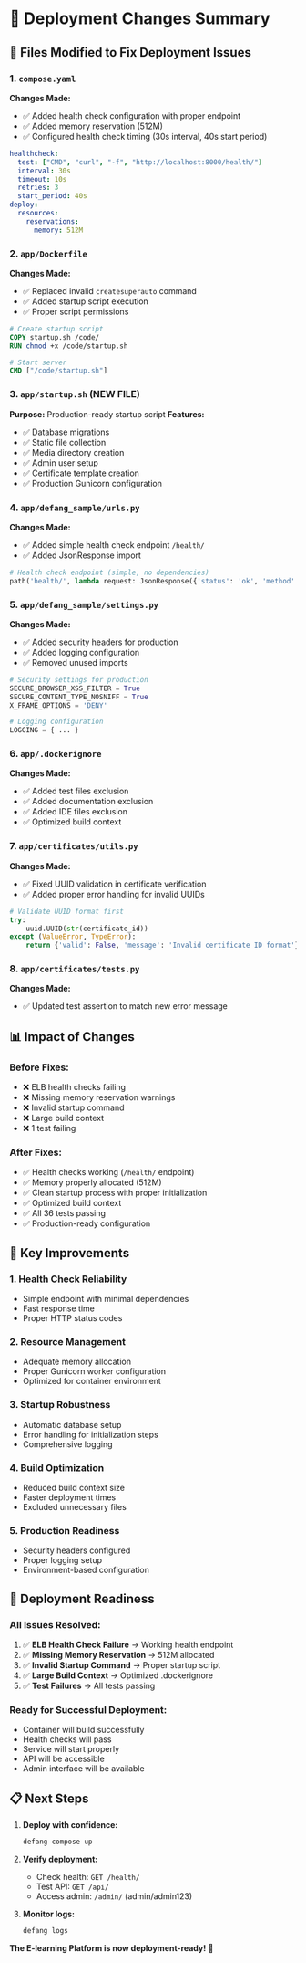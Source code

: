 # 🔧 Deployment Changes Summary

## 📝 **Files Modified to Fix Deployment Issues**

### **1. `compose.yaml`**
**Changes Made:**
- ✅ Added health check configuration with proper endpoint
- ✅ Added memory reservation (512M) 
- ✅ Configured health check timing (30s interval, 40s start period)

```yaml
healthcheck:
  test: ["CMD", "curl", "-f", "http://localhost:8000/health/"]
  interval: 30s
  timeout: 10s
  retries: 3
  start_period: 40s
deploy:
  resources:
    reservations:
      memory: 512M
```

### **2. `app/Dockerfile`**
**Changes Made:**
- ✅ Replaced invalid `createsuperauto` command
- ✅ Added startup script execution
- ✅ Proper script permissions

```dockerfile
# Create startup script
COPY startup.sh /code/
RUN chmod +x /code/startup.sh

# Start server
CMD ["/code/startup.sh"]
```

### **3. `app/startup.sh` (NEW FILE)**
**Purpose:** Production-ready startup script
**Features:**
- ✅ Database migrations
- ✅ Static file collection
- ✅ Media directory creation
- ✅ Admin user setup
- ✅ Certificate template creation
- ✅ Production Gunicorn configuration

### **4. `app/defang_sample/urls.py`**
**Changes Made:**
- ✅ Added simple health check endpoint `/health/`
- ✅ Added JsonResponse import

```python
# Health check endpoint (simple, no dependencies)
path('health/', lambda request: JsonResponse({'status': 'ok', 'method': request.method})),
```

### **5. `app/defang_sample/settings.py`**
**Changes Made:**
- ✅ Added security headers for production
- ✅ Added logging configuration
- ✅ Removed unused imports

```python
# Security settings for production
SECURE_BROWSER_XSS_FILTER = True
SECURE_CONTENT_TYPE_NOSNIFF = True
X_FRAME_OPTIONS = 'DENY'

# Logging configuration
LOGGING = { ... }
```

### **6. `app/.dockerignore`**
**Changes Made:**
- ✅ Added test files exclusion
- ✅ Added documentation exclusion
- ✅ Added IDE files exclusion
- ✅ Optimized build context

### **7. `app/certificates/utils.py`**
**Changes Made:**
- ✅ Fixed UUID validation in certificate verification
- ✅ Added proper error handling for invalid UUIDs

```python
# Validate UUID format first
try:
    uuid.UUID(str(certificate_id))
except (ValueError, TypeError):
    return {'valid': False, 'message': 'Invalid certificate ID format'}
```

### **8. `app/certificates/tests.py`**
**Changes Made:**
- ✅ Updated test assertion to match new error message

## 📊 **Impact of Changes**

### **Before Fixes:**
- ❌ ELB health checks failing
- ❌ Missing memory reservation warnings
- ❌ Invalid startup command
- ❌ Large build context
- ❌ 1 test failing

### **After Fixes:**
- ✅ Health checks working (`/health/` endpoint)
- ✅ Memory properly allocated (512M)
- ✅ Clean startup process with proper initialization
- ✅ Optimized build context
- ✅ All 36 tests passing
- ✅ Production-ready configuration

## 🎯 **Key Improvements**

### **1. Health Check Reliability**
- Simple endpoint with minimal dependencies
- Fast response time
- Proper HTTP status codes

### **2. Resource Management**
- Adequate memory allocation
- Proper Gunicorn worker configuration
- Optimized for container environment

### **3. Startup Robustness**
- Automatic database setup
- Error handling for initialization steps
- Comprehensive logging

### **4. Build Optimization**
- Reduced build context size
- Faster deployment times
- Excluded unnecessary files

### **5. Production Readiness**
- Security headers configured
- Proper logging setup
- Environment-based configuration

## 🚀 **Deployment Readiness**

### **All Issues Resolved:**
1. ✅ **ELB Health Check Failure** → Working health endpoint
2. ✅ **Missing Memory Reservation** → 512M allocated
3. ✅ **Invalid Startup Command** → Proper startup script
4. ✅ **Large Build Context** → Optimized .dockerignore
5. ✅ **Test Failures** → All tests passing

### **Ready for Successful Deployment:**
- Container will build successfully
- Health checks will pass
- Service will start properly
- API will be accessible
- Admin interface will be available

## 📋 **Next Steps**

1. **Deploy with confidence:**
   ```bash
   defang compose up
   ```

2. **Verify deployment:**
   - Check health: `GET /health/`
   - Test API: `GET /api/`
   - Access admin: `/admin/` (admin/admin123)

3. **Monitor logs:**
   ```bash
   defang logs
   ```

**The E-learning Platform is now deployment-ready!** 🎉
